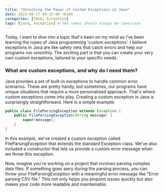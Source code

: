 ```yaml
---
title: "Unlocking the Power of Custom Exceptions in Java"
date: 2023-08-17 09:32:00 +0200
categories: [JAVA, Exception]
tags: [java, exception] # TAG names should always be lowercase
---
```


Today, I want to dive into a topic that's been on my mind as I've been learning the ropes of Java programming 'custom exceptions'. I believe exceptions in Java are like safety nets that catch errors and help our programs run smoothly. The exciting part is that you can create your very own custom exceptions, tailored to your specific needs.

### What are custom exceptions, and why do I need them?

Java provides a set of built-in exceptions to handle common error scenarios. These are pretty handy, but sometimes, our programs have unique situations that require a more personalized approach. That's where custom exceptions come into play.
Creating a custom exception in Java is surprisingly straightforward. Here is a simple example:

```java
public class FileParsingException extends Exception {
    public FileParsingException(String message) {
        super(message);
    }
}

```

In this example, we've created a custom exception called FileParsingException that extends the standard Exception class. We've also included a constructor that lets us provide a custom error message when we throw this exception.

Now, imagine you're working on a project that involves parsing complex data files. If something goes awry during the parsing process, you can throw your FileParsingException with a meaningful error message like "Error parsing CSV file." This not only helps you pinpoint issues quickly but also makes your code more readable and maintainable.

